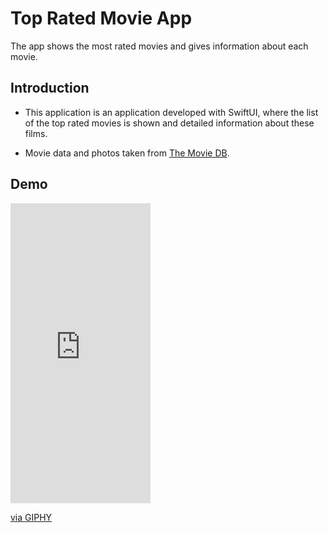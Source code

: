 # Top Rated Movie App 

The app shows the most rated movies and gives information about each movie.

## Introduction 

* This application is an application developed with SwiftUI, where the list of the top rated movies is shown and detailed information about these films.

* Movie data and photos  taken from [The Movie DB](https://developers.themoviedb.org/3/movies/get-top-rated-movies).

## Demo

<iframe src="https://giphy.com/embed/WnUPu6EjuM5C7tW79G" width="224" height="480" frameBorder="0" class="giphy-embed" allowFullScreen></iframe><p><a href="https://giphy.com/gifs/WnUPu6EjuM5C7tW79G">via GIPHY</a></p>
